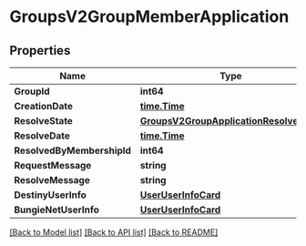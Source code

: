 # GroupsV2GroupMemberApplication

## Properties
Name | Type | Description | Notes
------------ | ------------- | ------------- | -------------
**GroupId** | **int64** |  | [optional] 
**CreationDate** | [**time.Time**](time.Time.md) |  | [optional] 
**ResolveState** | [**GroupsV2GroupApplicationResolveState**](GroupsV2.GroupApplicationResolveState.md) |  | [optional] 
**ResolveDate** | [**time.Time**](time.Time.md) |  | [optional] 
**ResolvedByMembershipId** | **int64** |  | [optional] 
**RequestMessage** | **string** |  | [optional] 
**ResolveMessage** | **string** |  | [optional] 
**DestinyUserInfo** | [**UserUserInfoCard**](User.UserInfoCard.md) |  | [optional] 
**BungieNetUserInfo** | [**UserUserInfoCard**](User.UserInfoCard.md) |  | [optional] 

[[Back to Model list]](../README.md#documentation-for-models) [[Back to API list]](../README.md#documentation-for-api-endpoints) [[Back to README]](../README.md)


